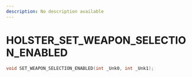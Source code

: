 ```yaml
---
description: No description available 
---
```


# HOLSTER\_SET_WEAPON_SELECTION_ENABLED

```cpp
void SET_WEAPON_SELECTION_ENABLED(int _Unk0, int _Unk1);
```